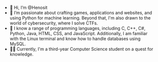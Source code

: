 - 👋 Hi, I’m @Henosit
- 👀 I’m passionate about crafting games, applications and websites, and using Python for machine learning. Beyond that, I'm also drawn to the world of cybersecurity, where I solve CTFs.
- 🌱 I know a range of programming languages, including C, C++, C#, Python, Java, HTML, CSS, and JavaScript. Additionally, I am familiar with the Linux terminal and know how to handle databases using MySQL.
- 👩‍🎓  Currently, I'm a third-year Computer Science student on a quest for knowledge.

<!---
Henosit/Henosit is a ✨ special ✨ repository because its `README.md` (this file) appears on your GitHub profile.
You can click the Preview link to take a look at your changes.
--->
